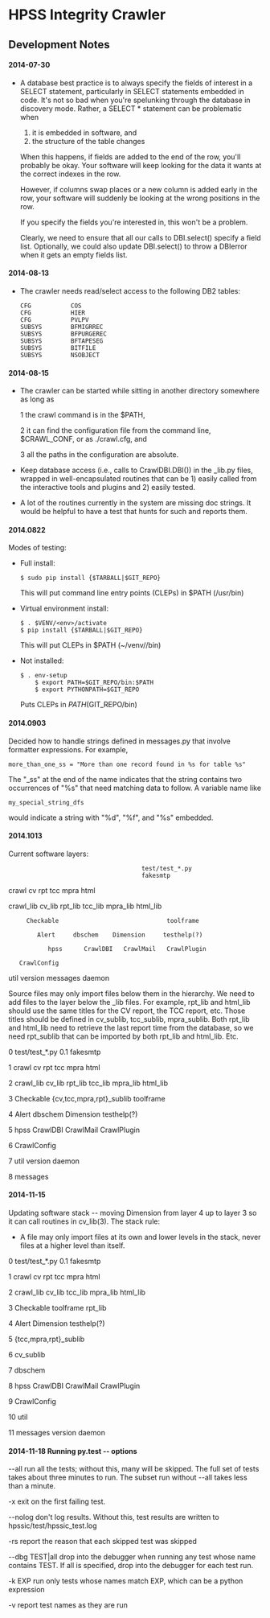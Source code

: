<head><title>HPSSIC Development Notes</title></head>

# HPSS Integrity Crawler
## Development Notes

#### 2014-07-30

* A database best practice is to always specify the fields of interest in a
  SELECT statement, particularly in SELECT statements embedded in code. It's
  not so bad when you're spelunking through the database in discovery mode.
  Rather, a SELECT * statement can be problematic when

   1. it is embedded in software, and
   2. the structure of the table changes

  When this happens, if fields are added to the end of the row, you'll
  probably be okay. Your software will keep looking for the data it wants at
  the correct indexes in the row.

  However, if columns swap places or a new column is added early in the row,
  your software will suddenly be looking at the wrong positions in the row.

  If you specify the fields you're interested in, this won't be a problem.

  Clearly, we need to ensure that all our calls to DBI.select() specify a
  field list. Optionally, we could also update DBI.select() to throw a
  DBIerror when it gets an empty fields list.


#### 2014-08-13

* The crawler needs read/select access to the following DB2 tables:

      CFG           COS
      CFG           HIER
      CFG           PVLPV
      SUBSYS        BFMIGRREC
      SUBSYS        BFPURGEREC
      SUBSYS        BFTAPESEG
      SUBSYS        BITFILE
      SUBSYS        NSOBJECT


#### 2014-08-15

* The crawler can be started while sitting in another directory somewhere as
  long as

   1 the crawl command is in the $PATH,

   2 it can find the configuration file from the command line, $CRAWL_CONF, or
     as ./crawl.cfg, and

   3 all the paths in the configuration are absolute.

* Keep database access (i.e., calls to CrawlDBI.DBI()) in the _lib.py files,
  wrapped in well-encapsulated routines that can be 1) easily called from the
  interactive tools and plugins and 2) easily tested.

* A lot of the routines currently in the system are missing doc strings. It
  would be helpful to have a test that hunts for such and reports them.


#### 2014.0822

Modes of testing:

 - Full install:

       $ sudo pip install {$TARBALL|$GIT_REPO}

   This will put command line entry points (CLEPs) in $PATH (/usr/bin)

 - Virtual environment install:

       $ . $VENV/<env>/activate
       $ pip install {$TARBALL|$GIT_REPO}

   This will put CLEPs in $PATH (~/venv/<environment>/bin)

 - Not installed:

       $ . env-setup
           $ export PATH=$GIT_REPO/bin:$PATH
           $ export PYTHONPATH=$GIT_REPO

   Puts CLEPs in $PATH ($GIT_REPO/bin)


#### 2014.0903

Decided how to handle strings defined in messages.py that involve
formatter expressions. For example,


    more_than_one_ss = "More than one record found in %s for table %s"

The "_ss" at the end of the name indicates that the string contains
two occurrences of "%s" that need matching data to follow. A variable
name like

    my_special_string_dfs

would indicate a string with "%d", "%f", and "%s" embedded.


#### 2014.1013

Current software layers:

                                         test/test_*.py
                                         fakesmtp

   crawl   cv   rpt   tcc     mpra      html

   crawl_lib  cv_lib   rpt_lib  tcc_lib   mpra_lib   html_lib

         Checkable                              toolframe

            Alert     dbschem    Dimension     testhelp(?)

               hpss      CrawlDBI   CrawlMail   CrawlPlugin

       CrawlConfig

   util    version     messages    daemon

Source files may only import files below them in the hierarchy. We
need to add files to the layer below the _lib files. For example,
rpt_lib and html_lib should use the same titles for the CV report, the
TCC report, etc. Those titles should be defined in cv_sublib,
tcc_sublib, mpra_sublib. Both rpt_lib and html_lib need to retrieve
the last report time from the database, so we need rpt_sublib that can
be imported by both rpt_lib and html_lib. Etc.


0                                         test/test_*.py
0.1                                         fakesmtp

1   crawl   cv   rpt   tcc     mpra      html

2   crawl_lib  cv_lib   rpt_lib  tcc_lib   mpra_lib   html_lib

3         Checkable    {cv,tcc,mpra,rpt}_sublib      toolframe

4            Alert     dbschem    Dimension     testhelp(?)

5               hpss      CrawlDBI   CrawlMail   CrawlPlugin

6       CrawlConfig

7   util    version    daemon

8          messages

#### 2014-11-15

Updating software stack -- moving Dimension from layer 4 up to layer 3
so it can call routines in cv_lib(3). The stack rule:

 * A file may only import files at its own and lower levels in the
   stack, never files at a higher level than itself.

0                                         test/test_*.py
0.1                                         fakesmtp

 1   crawl   cv   rpt   tcc     mpra      html

 2   crawl_lib  cv_lib   tcc_lib   mpra_lib   html_lib

 3   Checkable         toolframe    rpt_lib

 4   Alert       Dimension     testhelp(?)

 5       {tcc,mpra,rpt}_sublib

 6               cv_sublib

 7               dbschem

 8               hpss      CrawlDBI   CrawlMail   CrawlPlugin

 9       CrawlConfig

10          util

11          messages    version     daemon


#### 2014-11-18  Running py.test -- options

   --all    run all the tests; without this, many will be skipped. The
            full set of tests takes about three minutes to run. The subset
            run without --all takes less than a minute.

   -x       exit on the first failing test.

   --nolog  don't log results. Without this, test results are written to
            hpssic/test/hpssic_test.log

   -rs      report the reason that each skipped test was skipped

   --dbg TEST|all
            drop into the debugger when running any test whose name contains
            TEST. If all is specified, drop into the debugger for each test
            run.

   -k EXP   run only tests whose names match EXP, which can be a python
            expression

   -v       report test names as they are run
